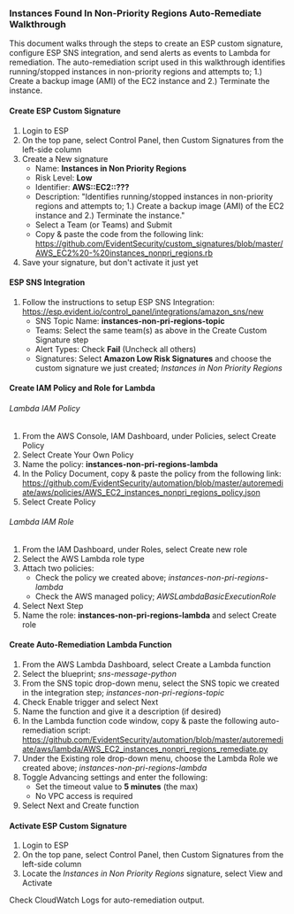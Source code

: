 ### Instances Found In Non-Priority Regions Auto-Remediate Walkthrough

This document walks through the steps to create an ESP custom signature, configure ESP SNS integration, and send alerts as events to Lambda for remediation.  The auto-remediation script used in this walkthrough identifies running/stopped instances in non-priority regions and attempts to; 1.) Create a backup image (AMI) of the EC2 instance and 2.) Terminate the instance.


#### Create ESP Custom Signature

1. Login to ESP
2. On the top pane, select Control Panel, then Custom Signatures from the left-side column
3. Create a New signature
    * Name: **Instances in Non Priority Regions** 
    * Risk Level: **Low**
    * Identifier: **AWS::EC2::???**
    * Description: "Identifies running/stopped instances in non-priority regions and attempts to; 1.) Create a backup image (AMI) of the EC2 instance and 2.) Terminate the instance."
    * Select a Team (or Teams) and Submit
    * Copy & paste the code from the following link: https://github.com/EvidentSecurity/custom_signatures/blob/master/AWS_EC2%20-%20instances_nonpri_regions.rb
4. Save your signature, but don't activate it just yet


#### ESP SNS Integration

1. Follow the instructions to setup ESP SNS Integration: https://esp.evident.io/control_panel/integrations/amazon_sns/new
    * SNS Topic Name: **instances-non-pri-regions-topic**
    * Teams: Select the same team(s) as above in the Create Custom Signature step
    * Alert Types: Check **Fail** (Uncheck all others)
    * Signatures: Select **Amazon Low Risk Signatures** and choose the custom signature we just created; *Instances in Non Priority Regions*


#### Create IAM Policy and Role for Lambda

###### Lambda IAM Policy

1. From the AWS Console, IAM Dashboard, under Policies, select Create Policy
2. Select Create Your Own Policy
3. Name the policy: **instances-non-pri-regions-lambda**
4. In the Policy Document, copy & paste the policy from the following link: https://github.com/EvidentSecurity/automation/blob/master/autoremediate/aws/policies/AWS_EC2_instances_nonpri_regions_policy.json
5. Select Create Policy

###### Lambda IAM Role

1. From the IAM Dashboard, under Roles, select Create new role
2. Select the AWS Lambda role type 
3. Attach two policies:
    * Check the policy we created above; *instances-non-pri-regions-lambda*
    * Check the AWS managed policy; *AWSLambdaBasicExecutionRole*
4. Select Next Step 
5. Name the role: **instances-non-pri-regions-lambda** and select Create role


#### Create Auto-Remediation Lambda Function

1. From the AWS Lambda Dashboard, select Create a Lambda function
2. Select the blueprint; *sns-message-python*
3. From the SNS topic drop-down menu, select the SNS topic we created in the integration step; *instances-non-pri-regions-topic*
4. Check Enable trigger and select Next
5. Name the function and give it a description (if desired)
6. In the Lambda function code window, copy & paste the following auto-remediation script: https://github.com/EvidentSecurity/automation/blob/master/autoremediate/aws/lambda/AWS_EC2_instances_nonpri_regions_remediate.py
7. Under the Existing role drop-down menu, choose the Lambda Role we created above; *instances-non-pri-regions-lambda*
8. Toggle Advancing settings and enter the following:
    * Set the timeout value to **5 minutes** (the max)
    * No VPC access is required
9. Select Next and Create function


#### Activate ESP Custom Signature

1. Login to ESP
2. On the top pane, select Control Panel, then Custom Signatures from the left-side column
3. Locate the *Instances in Non Priority Regions* signature, select View and Activate


Check CloudWatch Logs for auto-remediation output.
